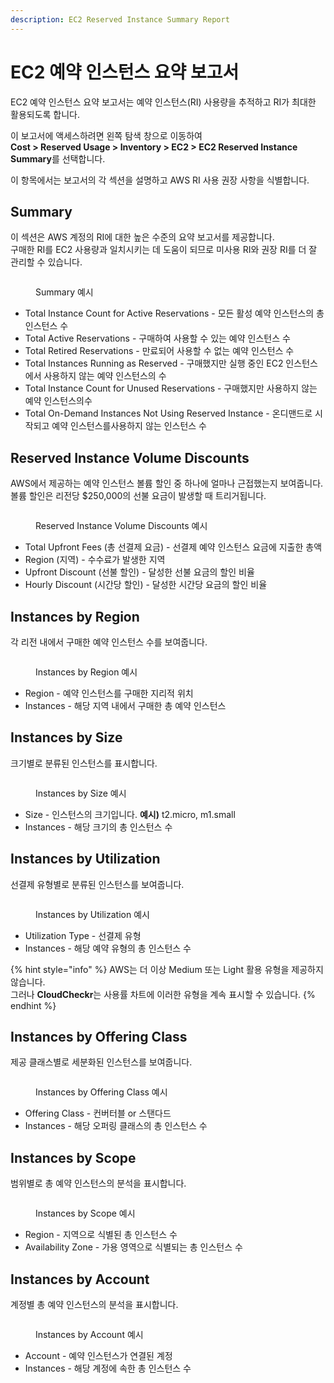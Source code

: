 ```yaml
---
description: EC2 Reserved Instance Summary Report
---
```


# EC2 예약 인스턴스 요약 보고서

EC2 예약 인스턴스 요약 보고서는 예약 인스턴스(RI) 사용량을 추적하고 RI가 최대한 활용되도록 합니다.

이 보고서에 액세스하려면 왼쪽 탐색 창으로 이동하여 \
**Cost > Reserved Usage > Inventory > EC2 > EC2 Reserved Instance Summary**를 선택합니다.

이 항목에서는 보고서의 각 섹션을 설명하고 AWS RI 사용 권장 사항을 식별합니다.

## Summary <a href="#summary" id="summary"></a>

이 섹션은 AWS 계정의 RI에 대한 높은 수준의 요약 보고서를 제공합니다.\
구매한 RI를 EC2 사용량과 일치시키는 데 도움이 되므로 미사용 RI와 권장 RI를 더 잘 관리할 수 있습니다.

<figure><img src="https://files.helpdocs.io/p1pa4evz6u/articles/i7tnjkquyg/1543870608781/ri-summary.png" alt=""><figcaption><p>Summary 예시</p></figcaption></figure>

* Total Instance Count for Active Reservations - 모든 활성 예약 인스턴스의 총 인스턴스 수
* Total Active Reservations - 구매하여 사용할 수 있는 예약 인스턴스 수
* Total Retired Reservations - 만료되어 사용할 수 없는 예약 인스턴스 수
* Total Instances Running as Reserved - 구매했지만 실행 중인 EC2 인스턴스에서 사용하지 않는 예약 인스턴스의 수
* Total Instance Count for Unused Reservations - 구매했지만 사용하지 않는 예약 인스턴스의수
* Total On-Demand Instances Not Using Reserved Instance - 온디맨드로 시작되고 예약 인스턴스를사용하지 않는 인스턴스 수

## Reserved Instance Volume Discounts <a href="#reserved_instance_volume_discounts" id="reserved_instance_volume_discounts"></a>

AWS에서 제공하는 예약 인스턴스 볼륨 할인 중 하나에 얼마나 근접했는지 보여줍니다. \
볼륨 할인은 리전당 $250,000의 선불 요금이 발생할 때 트리거됩니다.

<figure><img src="https://files.helpdocs.io/p1pa4evz6u/articles/i7tnjkquyg/1543870636259/ri-volume-discounts.png" alt=""><figcaption><p>Reserved Instance Volume Discounts 예시</p></figcaption></figure>

* Total Upfront Fees (총 선결제 요금) - 선결제 예약 인스턴스 요금에 지출한 총액
* Region (지역) - 수수료가 발생한 지역
* Upfront Discount (선불 할인) - 달성한 선불 요금의 할인 비율
* Hourly Discount (시간당 할인) - 달성한 시간당 요금의 할인 비율

## Instances by Region <a href="#instances_by_region" id="instances_by_region"></a>

각 리전 내에서 구매한 예약 인스턴스 수를 보여줍니다.

<figure><img src="https://files.helpdocs.io/p1pa4evz6u/articles/i7tnjkquyg/1543871063215/ri-regio.png" alt=""><figcaption><p>Instances by Region 예시</p></figcaption></figure>

* Region - 예약 인스턴스를 구매한 지리적 위치
* Instances - 해당 지역 내에서 구매한 총 예약 인스턴스

## Instances by Size <a href="#instances_by_size" id="instances_by_size"></a>

크기별로 분류된 인스턴스를 표시합니다.

<figure><img src="https://files.helpdocs.io/p1pa4evz6u/articles/i7tnjkquyg/1543871893111/ri-size.png" alt=""><figcaption><p>Instances by Size 예시</p></figcaption></figure>

* Size - 인스턴스의 크기입니다. **예시)** t2.micro, m1.small
* Instances - 해당 크기의 총 인스턴스 수

## Instances by Utilization <a href="#instances_by_utilization" id="instances_by_utilization"></a>

선결제 유형별로 분류된 인스턴스를 보여줍니다.

<figure><img src="https://files.helpdocs.io/p1pa4evz6u/articles/i7tnjkquyg/1543871935356/ri-utilizatio.png" alt=""><figcaption><p>Instances by Utilization 예시</p></figcaption></figure>

* Utilization Type - 선결제 유형
* Instances - 해당 예약 유형의 총 인스턴스 수

{% hint style="info" %}
AWS는 더 이상 Medium 또는 Light 활용 유형을 제공하지 않습니다.\
그러나 **CloudCheckr**는 사용률 차트에 이러한 유형을 계속 표시할 수 있습니다.
{% endhint %}

## Instances by Offering Class <a href="#instances_by_offering_class" id="instances_by_offering_class"></a>

제공 클래스별로 세분화된 인스턴스를 보여줍니다.

<figure><img src="https://files.helpdocs.io/p1pa4evz6u/articles/i7tnjkquyg/1544039374933/ri-offering-class.png" alt=""><figcaption><p>Instances by Offering Class 예시</p></figcaption></figure>

* Offering Class - 컨버터블 or 스탠다드
* Instances - 해당 오퍼링 클래스의 총 인스턴스 수

## Instances by Scope <a href="#instances_by_scope" id="instances_by_scope"></a>

범위별로 총 예약 인스턴스의 분석을 표시합니다.

<figure><img src="https://files.helpdocs.io/p1pa4evz6u/articles/i7tnjkquyg/1544039767766/ri-scope.png" alt=""><figcaption><p>Instances by Scope 예시</p></figcaption></figure>

* Region - 지역으로 식별된 총 인스턴스 수
* Availability Zone - 가용 영역으로 식별되는 총 인스턴스 수

## Instances by Account <a href="#instances_by_account" id="instances_by_account"></a>

계정별 총 예약 인스턴스의 분석을 표시합니다.

<figure><img src="https://files.helpdocs.io/p1pa4evz6u/articles/i7tnjkquyg/1544040154125/ri-account.png" alt=""><figcaption><p>Instances by Account 예시</p></figcaption></figure>

* Account - 예약 인스턴스가 연결된 계정
* Instances - 해당 계정에 속한 총 인스턴스 수
